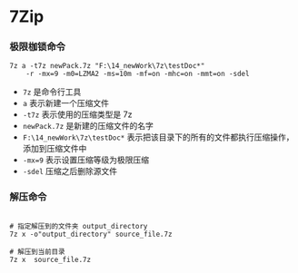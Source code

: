 # 7Zip

### 极限枷锁命令

``` shell
7z a -t7z newPack.7z "F:\14_newWork\7z\testDoc*" 
    -r -mx=9 -m0=LZMA2 -ms=10m -mf=on -mhc=on -mmt=on -sdel
```

- `7z` 是命令行工具
- `a` 表示新建一个压缩文件
- `-t7z` 表示使用的压缩类型是 7z
- `newPack.7z` 是新建的压缩文件的名字
- `F:\14_newWork\7z\testDoc*` 表示把该目录下的所有的文件都执行压缩操作，添加到压缩文件中
- `-mx=9` 表示设置压缩等级为极限压缩
- `-sdel` 压缩之后删除源文件

### 解压命令

``` shell

# 指定解压到的文件夹 output_directory
7z x -o"output_directory" source_file.7z

# 解压到当前目录
7z x  source_file.7z
```